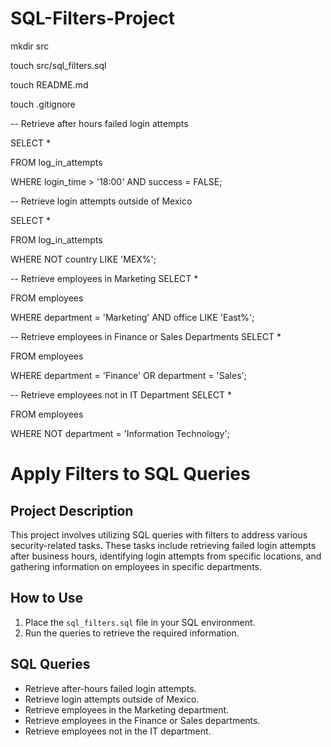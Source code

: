 # SQL-Filters-Project

mkdir src

touch src/sql_filters.sql

touch README.md

touch .gitignore

-- Retrieve after hours failed login attempts

SELECT *

FROM log_in_attempts

WHERE login_time > '18:00' AND success = FALSE;

-- Retrieve login attempts outside of Mexico

SELECT *

FROM log_in_attempts

WHERE NOT country LIKE 'MEX%';

-- Retrieve employees in Marketing
SELECT *

FROM employees

WHERE department = 'Marketing' AND office LIKE 'East%';

-- Retrieve employees in Finance or Sales Departments
SELECT *

FROM employees

WHERE department = 'Finance' OR department = 'Sales';

-- Retrieve employees not in IT Department
SELECT *

FROM employees

WHERE NOT department = 'Information Technology';

# Apply Filters to SQL Queries

## Project Description
This project involves utilizing SQL queries with filters to address various security-related tasks. These tasks include retrieving failed login attempts after business hours, identifying login attempts from specific locations, and gathering information on employees in specific departments.

## How to Use
1. Place the `sql_filters.sql` file in your SQL environment.
2. Run the queries to retrieve the required information.

## SQL Queries
- Retrieve after-hours failed login attempts.
- Retrieve login attempts outside of Mexico.
- Retrieve employees in the Marketing department.
- Retrieve employees in the Finance or Sales departments.
- Retrieve employees not in the IT department.
